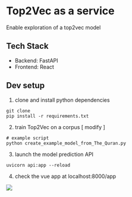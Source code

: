 # Top2Vec as a service 

Enable exploration of a top2vec model

## Tech Stack

* Backend: FastAPI
* Frontend: React

## Dev setup

1. clone and install python dependencies
```
git clone
pip install -r requirements.txt
``` 

2. train Top2Vec on a corpus [ modify ]
```
# example script 
python create_example_model_from_The_Quran.py
```

3. launch the model prediction API
```
uvicorn api:app --reload
```

4. check the vue app at localhost:8000/app


![](./images/screenshot.gif)